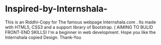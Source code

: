 # Inspired-by-Internshala-
This is an Riddhi-Copy for The famous webpage Internshala.com . 
Its made with HTML5, CSS3 and a support library of Bootstrap. 
( AIMING TO BULID FRONT-END SKILLS)
I'm a beginner in web development. 
Hope you like the Internshala copied Design. 
Thank-You
